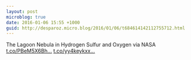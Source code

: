 ```yaml
---
layout: post
microblog: true
date: 2016-01-06 15:55 +1000
guid: http://desparoz.micro.blog/2016/01/06/t684614142112755712.html
---
```

The Lagoon Nebula in Hydrogen Sulfur and Oxygen      via NASA [t.co/PBeM5X6Bh...](https://t.co/PBeM5X6Bho) [t.co/yy4keykxx...](https://t.co/yy4keykxxR)
